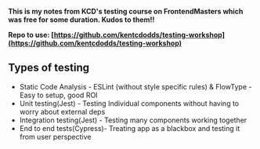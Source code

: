 **This is my notes from KCD's testing course on FrontendMasters which was free for some duration. Kudos to them!!**

**Repo to use: [https://github.com/kentcdodds/testing-workshop](https://github.com/kentcdodds/testing-workshop)**

## Types of testing

* Static Code Analysis - ESLint (without style specific rules) & FlowType - Easy to setup, good ROI
* Unit testing(Jest) - Testing Individual components without having to worry about external deps
* Integration testing(Jest) - Testing many components working together
* End to end tests(Cypress)- Treating app as a blackbox and testing it from user perspective
